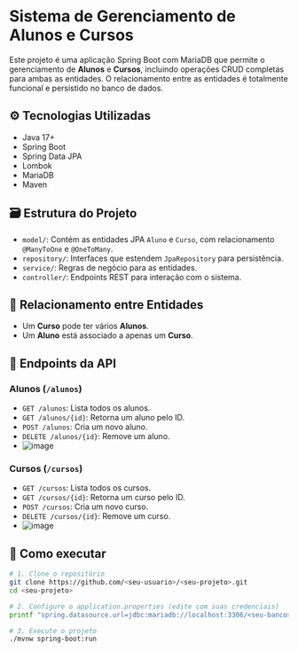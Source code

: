 # Sistema de Gerenciamento de Alunos e Cursos

Este projeto é uma aplicação Spring Boot com MariaDB que permite o gerenciamento de **Alunos** e **Cursos**, incluindo operações CRUD completas para ambas as entidades. O relacionamento entre as entidades é totalmente funcional e persistido no banco de dados.

## ⚙️ Tecnologias Utilizadas

- Java 17+
- Spring Boot
- Spring Data JPA
- Lombok
- MariaDB
- Maven

## 🗃️ Estrutura do Projeto

- `model/`: Contém as entidades JPA `Aluno` e `Curso`, com relacionamento `@ManyToOne` e `@OneToMany`.
- `repository/`: Interfaces que estendem `JpaRepository` para persistência.
- `service/`: Regras de negócio para as entidades.
- `controller/`: Endpoints REST para interação com o sistema.

## 🔁 Relacionamento entre Entidades

- Um **Curso** pode ter vários **Alunos**.
- Um **Aluno** está associado a apenas um **Curso**.

## 🔨 Endpoints da API

### Alunos (`/alunos`)
- `GET /alunos`: Lista todos os alunos.
- `GET /alunos/{id}`: Retorna um aluno pelo ID.
- `POST /alunos`: Cria um novo aluno.
- `DELETE /alunos/{id}`: Remove um aluno.
- ![image](https://github.com/user-attachments/assets/a1305a81-ef85-40c5-8402-060990656b78)


### Cursos (`/cursos`)
- `GET /cursos`: Lista todos os cursos.
- `GET /cursos/{id}`: Retorna um curso pelo ID.
- `POST /cursos`: Cria um novo curso.
- `DELETE /cursos/{id}`: Remove um curso.
- ![image](https://github.com/user-attachments/assets/0c1e5679-485a-480c-8194-4b063d2218b3)




## 🧪 Como executar

```bash
# 1. Clone o repositório
git clone https://github.com/<seu-usuario>/<seu-projeto>.git
cd <seu-projeto>

# 2. Configure o application.properties (edite com suas credenciais)
printf "spring.datasource.url=jdbc:mariadb://localhost:3306/<seu-banco>\nspring.datasource.username=<usuario>\nspring.datasource.password=<senha>\n" > src/main/resources/application.properties

# 3. Execute o projeto
./mvnw spring-boot:run


